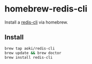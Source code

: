 # homebrew-redis-cli

Install a [redis-cli](http://redis.io/) via homebrew.

## Install

```bash
brew tap aoki/redis-cli
brew update && brew doctor
brew install redis-cli
```
